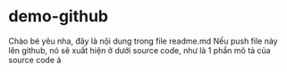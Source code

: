 # demo-github
Chào bé yêu nha, đây là nội dung trong file readme.md
Nếu push file này lên github, nó sẽ xuất hiện ở dưới source code, như là 1 phần mô tả của source code á
